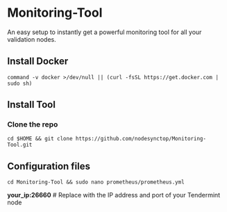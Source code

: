 # Monitoring-Tool
An easy setup to instantly get a powerful monitoring tool for all your validation nodes.
## Install Docker
```
command -v docker >/dev/null || (curl -fsSL https://get.docker.com | sudo sh)
```
## Install Tool

### Clone the repo
```
cd $HOME && git clone https://github.com/nodesynctop/Monitoring-Tool.git
```
## Configuration files
```
cd Monitoring-Tool && sudo nano prometheus/prometheus.yml
```
**your_ip:26660** # Replace with the IP address and port of your Tendermint node
